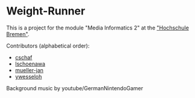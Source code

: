 # Weight-Runner
This is a project for the module "Media Informatics 2" at the ["Hochschule Bremen"](http://www.hs-bremen.de/).

Contributors (alphabetical order):
* [cschaf](https://github.com/cschaf/)
* [lschoenawa](https://github.com/lschoenawa/)
* [mueller-jan](https://github.com/mueller-jan/)
* [ywesseloh](https://github.com/ywesseloh)

Background music by youtube/GermanNintendoGamer